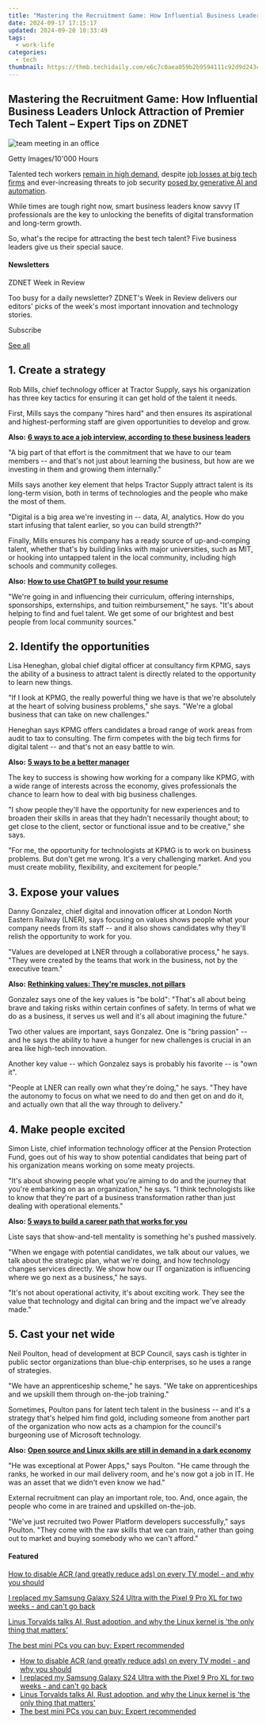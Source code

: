 ```yaml
---
title: "Mastering the Recruitment Game: How Influential Business Leaders Unlock Attraction of Premier Tech Talent – Expert Tips on ZDNET"
date: 2024-09-17 17:15:17
updated: 2024-09-20 10:33:49
tags:
  - work-life
categories:
  - tech
thumbnail: https://thmb.techidaily.com/e6c7c0aea059b2b9594111c92d9d243c60708ba7355f3daa30e8aeaa265b4225.jpg
---
```


## Mastering the Recruitment Game: How Influential Business Leaders Unlock Attraction of Premier Tech Talent – Expert Tips on ZDNET

![team meeting in an office](https://www.zdnet.com/a/img/resize/348ab9df866d6b974101bebba375e04c9d4e02fb/2023/05/12/87676cfa-b01e-402a-ac94-0ff25d1c27d2/gettyimages-1070958794.jpg?auto=webp&width=1280)

Getty Images/10'000 Hours

Talented tech workers [remain in high demand](https://www.zdnet.com/article/these-are-the-most-in-demand-tech-roles-in-2023/), despite [job losses at big tech firms](https://www.zdnet.com/home-and-office/work-life/google-parent-alphabet-says-it-is-cutting-12000-jobs/) and ever-increasing threats to job security [posed by generative AI and automation](https://www.zdnet.com/article/ai-could-automate-25-of-all-jobs-heres-which-are-most-and-least-at-risk/). 

While times are tough right now, smart business leaders know savvy IT professionals are the key to unlocking the benefits of digital transformation and long-term growth. 

So, what's the recipe for attracting the best tech talent? Five business leaders give us their special sauce.

#### Newsletters

ZDNET Week in Review

Too busy for a daily newsletter? ZDNET's Week in Review delivers our editors' picks of the week's most important innovation and technology stories.

 Subscribe

[See all](https://www.zdnet.com/newsletters/)

## 1\. Create a strategy

Rob Mills, chief technology officer at Tractor Supply, says his organization has three key tactics for ensuring it can get hold of the talent it needs.

First, Mills says the company "hires hard" and then ensures its aspirational and highest-performing staff are given opportunities to develop and grow. 

**Also:** [**6 ways to ace a job interview, according to these business leaders**](https://www.zdnet.com/home-and-office/work-life/6-ways-to-ace-a-job-interview-according-to-these-business-leaders/)

"A big part of that effort is the commitment that we have to our team members -- and that's not just about learning the business, but how are we investing in them and growing them internally."

Mills says another key element that helps Tractor Supply attract talent is its long-term vision, both in terms of technologies and the people who make the most of them.

"Digital is a big area we're investing in -- data, AI, analytics. How do you start infusing that talent earlier, so you can build strength?" 

Finally, Mills ensures his company has a ready source of up-and-comping talent, whether that's by building links with major universities, such as MIT, or hooking into untapped talent in the local community, including high schools and community colleges.

**Also:** [**How to use ChatGPT to build your resume**](https://www.zdnet.com/article/how-to-use-chatgpt-to-build-your-resume/)

"We're going in and influencing their curriculum, offering internships, sponsorships, externships, and tuition reimbursement," he says. "It's about helping to find and fuel talent. We get some of our brightest and best people from local community sources."

## 2\. Identify the opportunities

Lisa Heneghan, global chief digital officer at consultancy firm KPMG, says the ability of a business to attract talent is directly related to the opportunity to learn new things. 

"If I look at KPMG, the really powerful thing we have is that we're absolutely at the heart of solving business problems," she says. "We're a global business that can take on new challenges." 

Heneghan says KPMG offers candidates a broad range of work areas from audit to tax to consulting. The firm competes with the big tech firms for digital talent -- and that's not an easy battle to win. 

**Also:** [**5 ways to be a better manager**](https://www.zdnet.com/home-and-office/work-life/5-ways-to-be-a-better-manager-best-practices-every-leader-should-know/)

The key to success is showing how working for a company like KPMG, with a wide range of interests across the economy, gives professionals the chance to learn how to deal with big business challenges.

"I show people they'll have the opportunity for new experiences and to broaden their skills in areas that they hadn't necessarily thought about; to get close to the client, sector or functional issue and to be creative," she says.

"For me, the opportunity for technologists at KPMG is to work on business problems. But don't get me wrong. It's a very challenging market. And you must create mobility, flexibility, and excitement for people."

## 3\. Expose your values

Danny Gonzalez, chief digital and innovation officer at London North Eastern Railway (LNER), says focusing on values shows people what your company needs from its staff -- and it also shows candidates why they'll relish the opportunity to work for you.

"Values are developed at LNER through a collaborative process," he says. "They were created by the teams that work in the business, not by the executive team." 

**Also:** [**Rethinking values: They're muscles, not pillars**](https://www.zdnet.com/article/rethinking-values-theyre-muscles-not-pillars/)

Gonzalez says one of the key values is "be bold": "That's all about being brave and taking risks within certain confines of safety. In terms of what we do as a business, it serves us well and it's all about imagining the future." 

Two other values are important, says Gonzalez. One is "bring passion" -- and he says the ability to have a hunger for new challenges is crucial in an area like high-tech innovation.

Another key value -- which Gonzalez says is probably his favorite -- is "own it". 

"People at LNER can really own what they're doing," he says. "They have the autonomy to focus on what we need to do and then get on and do it, and actually own that all the way through to delivery."

## 4\. Make people excited 

Simon Liste, chief information technology officer at the Pension Protection Fund, goes out of his way to show potential candidates that being part of his organization means working on some meaty projects.

"It's about showing people what you're aiming to do and the journey that you're embarking on as an organization," he says. "I think technologists like to know that they're part of a business transformation rather than just dealing with operational elements." 

**Also: [5 ways to build a career path that works for you](https://www.zdnet.com/home-and-office/work-life/find-something-youre-passionate-about-five-ways-to-build-a-career-path-that-works-for-you/)**

Liste says that show-and-tell mentality is something he's pushed massively. 

"When we engage with potential candidates, we talk about our values, we talk about the strategic plan, what we're doing, and how technology changes services directly. We show how our IT organization is influencing where we go next as a business," he says.

"It's not about operational activity, it's about exciting work. They see the value that technology and digital can bring and the impact we've already made."

## 5\. Cast your net wide

Neil Poulton, head of development at BCP Council, says cash is tighter in public sector organizations than blue-chip enterprises, so he uses a range of strategies. 

"We have an apprenticeship scheme," he says. "We take on apprenticeships and we upskill them through on-the-job training." 

Sometimes, Poulton pans for latent tech talent in the business -- and it's a strategy that's helped him find gold, including someone from another part of the organization who now acts as a champion for the council's burgeoning use of Microsoft technology.

**Also:** [**Open source and Linux skills are still in demand in a dark economy**](https://www.zdnet.com/article/open-source-and-linux-skills-still-in-demand-in-a-dark-economy/)

"He was exceptional at Power Apps," says Poulton. "He came through the ranks, he worked in our mail delivery room, and he's now got a job in IT. He was an asset that we didn't even know we had." 

External recruitment can play an important role, too. And, once again, the people who come in are trained and upskilled on-the-job.

"We've just recruited two Power Platform developers successfully," says Poulton. "They come with the raw skills that we can train, rather than going out to market and buying somebody who we can't afford."

#### Featured

[How to disable ACR (and greatly reduce ads) on every TV model - and why you should](https://www.zdnet.com/article/how-to-disable-acr-and-greatly-reduce-ads-on-every-tv-model-and-why-you-should/ "How to disable ACR (and greatly reduce ads) on every TV model - and why you should")

[I replaced my Samsung Galaxy S24 Ultra with the Pixel 9 Pro XL for two weeks - and can't go back](https://www.zdnet.com/article/i-replaced-my-samsung-galaxy-s24-ultra-with-the-pixel-9-pro-xl-for-two-weeks-and-cant-go-back/ "I replaced my Samsung Galaxy S24 Ultra with the Pixel 9 Pro XL for two weeks - and can't go back")

[Linus Torvalds talks AI, Rust adoption, and why the Linux kernel is 'the only thing that matters'](https://www.zdnet.com/article/linus-torvalds-talks-ai-rust-adoption-and-why-the-linux-kernel-is-the-only-thing-that-matters/ "Linus Torvalds talks AI, Rust adoption, and why the Linux kernel is 'the only thing that matters'")

[The best mini PCs you can buy: Expert recommended](https://www.zdnet.com/article/best-mini-pc/ "The best mini PCs you can buy: Expert recommended")

* [How to disable ACR (and greatly reduce ads) on every TV model - and why you should](https://www.zdnet.com/article/how-to-disable-acr-and-greatly-reduce-ads-on-every-tv-model-and-why-you-should/ "How to disable ACR (and greatly reduce ads) on every TV model - and why you should")
* [I replaced my Samsung Galaxy S24 Ultra with the Pixel 9 Pro XL for two weeks - and can't go back](https://www.zdnet.com/article/i-replaced-my-samsung-galaxy-s24-ultra-with-the-pixel-9-pro-xl-for-two-weeks-and-cant-go-back/ "I replaced my Samsung Galaxy S24 Ultra with the Pixel 9 Pro XL for two weeks - and can't go back")
* [Linus Torvalds talks AI, Rust adoption, and why the Linux kernel is 'the only thing that matters'](https://www.zdnet.com/article/linus-torvalds-talks-ai-rust-adoption-and-why-the-linux-kernel-is-the-only-thing-that-matters/ "Linus Torvalds talks AI, Rust adoption, and why the Linux kernel is 'the only thing that matters'")
* [The best mini PCs you can buy: Expert recommended](https://www.zdnet.com/article/best-mini-pc/ "The best mini PCs you can buy: Expert recommended")

<ins class="adsbygoogle"
     style="display:block"
     data-ad-format="autorelaxed"
     data-ad-client="ca-pub-7571918770474297"
     data-ad-slot="1223367746"></ins>



<ins class="adsbygoogle"
     style="display:block"
     data-ad-client="ca-pub-7571918770474297"
     data-ad-slot="8358498916"
     data-ad-format="auto"
     data-full-width-responsive="true"></ins>
